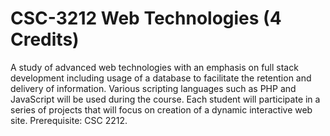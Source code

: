 # CSC-3212 Web Technologies (4 Credits)

A study of advanced web technologies with an emphasis on full stack development including usage of a database to facilitate the retention and delivery of information. Various scripting languages such as PHP and JavaScript will be used during the course. Each student will participate in a series of projects that will focus on creation of a dynamic interactive web site. Prerequisite: CSC 2212.
